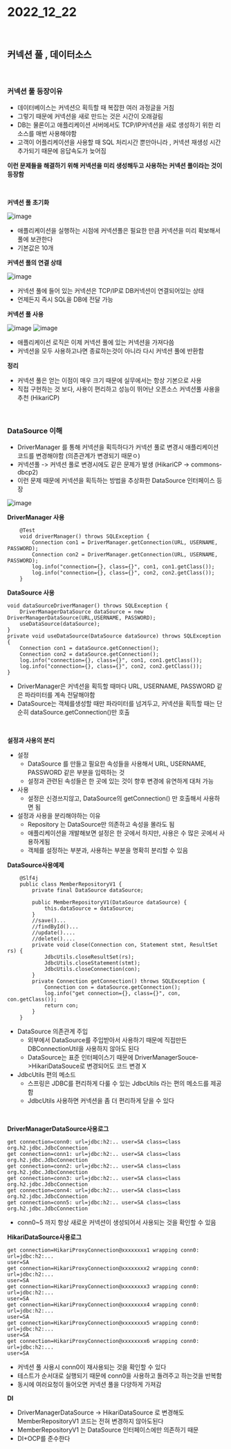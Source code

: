 # 2022_12_22

</br>

## 커넥션 풀 , 데이터소스

</br>

### <b>커넥션 풀 등장이유</b>

-   데이터베이스는 커넥션으 획득할 때 복잡한 여러 과정글을 거침
-   그렇기 때문에 커넥션을 새로 만드는 것은 시간이 오래걸림
-   DB는 물론이고 애플리케이션 서버에서도 TCP/IP커넥션을 새로 생성하기 위한 리소스를 매번 사용해야함
-   고객이 어플리케이션을 사용할 때 SQL 처리시간 뿐만아니라 , 커넥션 재생성 시간추가되기 때문에 응답속도가 늦어짐

**이런 문제들을 해결하기 위해 커넥션을 미리 생성해두고 사용하는 커넥션 풀이라는 것이 등장함**

</br>

**커넥션 풀 초기화**

![image](https://user-images.githubusercontent.com/96561194/209254467-5d8d2a6a-3eeb-4b76-a116-f97de84489b9.png)

-   애플리케이션을 실행하는 시점에 커넥션풀은 필요한 만큼 커넥션을 미리 확보해서 풀에 보관한다
-   기본값은 10개

**커넥션 풀의 연결 상태**

![image](https://user-images.githubusercontent.com/96561194/209254564-4617a8b1-629d-4e77-9ea8-ae73b9abfaa5.png)

-   커넥션 풀에 들어 있는 커넥션은 TCP/IP로 DB커넥션이 연결되어있는 상태
-   언제든지 즉시 SQL을 DB에 전달 가능

**커넥션 풀 사용**

![image](https://user-images.githubusercontent.com/96561194/209254743-b56ee7d8-eec3-45c7-9a0a-21472357fec0.png)
![image](https://user-images.githubusercontent.com/96561194/209254768-8e7a1812-8b48-417b-8d84-05cedf85e94d.png)

-   애플리케이션 로직은 이제 커넥션 풀에 있는 커넥션을 가져다씀
-   커넥션을 모두 사용하고나면 종료하는것이 아니라 다시 커넥션 풀에 반환함

**정리**

-   커넥션 풀은 얻는 이점이 매우 크기 때문에 실무에서는 항상 기본으로 사용
-   직접 구현하는 것 보다, 사용이 편리하고 성능이 뛰어난 오픈소스 커넥션풀 사용을 추천 (HikariCP)

</br>

### <b>DataSource 이해 </b>

-   DriverManager 를 통해 커넥션을 획득하다가 커넥션 풀로 변경시 애플리케이션 코드를 변경해야함 (의존관계가 변경되기 때문ㅇ)
-   커넥션풀 -> 커넥션 풀로 변경시에도 같은 문제가 발생 (HikariCP -> commons-dbcp2)
-   이런 문제 때문에 커넥션을 획득하는 방법을 추상화한 DataSource 인터페이스 등장

![image](https://user-images.githubusercontent.com/96561194/209255798-e5c69a4a-41ba-4396-b16e-3e7ca22c2fcd.png)

**DriverManager 사용**

```
    @Test
    void driverManager() throws SQLException {
        Connection con1 = DriverManager.getConnection(URL, USERNAME, PASSWORD);
        Connection con2 = DriverManager.getConnection(URL, USERNAME, PASSWORD);
        log.info("connection={}, class={}", con1, con1.getClass());
        log.info("connection={}, class={}", con2, con2.getClass());
    }

```

<b>DataSource 사용</b>

```
void dataSourceDriverManager() throws SQLException {
    DriverManagerDataSource dataSource = new DriverManagerDataSource(URL,USERNAME, PASSWORD);
    useDataSource(dataSource);
}
private void useDataSource(DataSource dataSource) throws SQLException {
    Connection con1 = dataSource.getConnection();
    Connection con2 = dataSource.getConnection();
    log.info("connection={}, class={}", con1, con1.getClass());
    log.info("connection={}, class={}", con2, con2.getClass());
}
```

-   DriverManager은 커넥션을 획득할 때마다 URL, USERNAME, PASSWORD 같은 파라미터를 계속 전달해야함
-   DataSource는 객체를생성할 때만 파라미터를 넘겨두고, 커넥션을 획득할 때는 단순히 dataSource.getConnection()만 호출

</br>

**설정과 사용의 분리**

-   설정
    -   DataSource 를 만들고 필요한 속성들을 사용해서 URL, USERNAME, PASSWORD 같은 부분을 입력하는 것
    -   설정과 관련된 속성들은 한 곳에 있는 것이 향후 변경에 유연하게 대처 가능
-   사용
    -   설정은 신경쓰지않고, DataSource의 getConnection() 만 호출해서 사용하면 됨
-   설정과 사용을 분리해야하는 이유
    -   Repository 는 DataSource만 의존하고 속성을 몰라도 됨
    -   애플리케이션을 개발해보면 설정은 한 곳에서 하지만, 사용은 수 많은 곳에서 사용하게됨
    -   객체를 설정하는 부분과, 사용하는 부분을 명확히 분리할 수 있음

**DataSource사용예제**

```
    @Slf4j
    public class MemberRepositoryV1 {
        private final DataSource dataSource;

        public MemberRepositoryV1(DataSource dataSource) {
            this.dataSource = dataSource;
        }
        //save()...
        //findById()...
        //update()....
        //delete()....
        private void close(Connection con, Statement stmt, ResultSet rs) {
            JdbcUtils.closeResultSet(rs);
            JdbcUtils.closeStatement(stmt);
            JdbcUtils.closeConnection(con);
        }
        private Connection getConnection() throws SQLException {
            Connection con = dataSource.getConnection();
            log.info("get connection={}, class={}", con, con.getClass());
            return con;
        }
    }
```

-   DataSource 의존관계 주입
    -   외부에서 DataSource를 주입받아서 사용하기 때문에 직접만든 DBConnectionUtil을 사용하지 않아도 된다
    -   DataSource는 표준 인터페이스기 때문에 DriverManagerSouce->HikariDataSouce로 변경되어도 코드 변경 X
-   JdbcUtils 편의 메소드
    -   스프링은 JDBC를 편리하게 다룰 수 있는 JdbcUtils 라는 편의 메소드를 제공함
    -   JdbcUtils 사용하면 커넥션을 좀 더 편리하게 닫을 수 있다

</br>

**DriverManagerDataSource사용로그**

```
get connection=conn0: url=jdbc:h2:.. user=SA class=class
org.h2.jdbc.JdbcConnection
get connection=conn1: url=jdbc:h2:.. user=SA class=class
org.h2.jdbc.JdbcConnection
get connection=conn2: url=jdbc:h2:.. user=SA class=class
org.h2.jdbc.JdbcConnection
get connection=conn3: url=jdbc:h2:.. user=SA class=class
org.h2.jdbc.JdbcConnection
get connection=conn4: url=jdbc:h2:.. user=SA class=class
org.h2.jdbc.JdbcConnection
get connection=conn5: url=jdbc:h2:.. user=SA class=class
org.h2.jdbc.JdbcConnection
```

-   conn0~5 까지 항상 새로운 커넥션이 생성되어서 사용되는 것을 확인할 수 있음

**HikariDataSource사용로그**

```
get connection=HikariProxyConnection@xxxxxxxx1 wrapping conn0: url=jdbc:h2:...
user=SA
get connection=HikariProxyConnection@xxxxxxxx2 wrapping conn0: url=jdbc:h2:...
user=SA
get connection=HikariProxyConnection@xxxxxxxx3 wrapping conn0: url=jdbc:h2:...
user=SA
get connection=HikariProxyConnection@xxxxxxxx4 wrapping conn0: url=jdbc:h2:...
user=SA
get connection=HikariProxyConnection@xxxxxxxx5 wrapping conn0: url=jdbc:h2:...
user=SA
get connection=HikariProxyConnection@xxxxxxxx6 wrapping conn0: url=jdbc:h2:...
user=SA
```

-   커넥션 풀 사용시 conn0이 재사용되는 것을 확인할 수 있다
-   테스트가 순서대로 실행되기 때문에 conn0을 사용하고 돌려주고 하는것을 반복함
-   동시에 여러요청이 들어오면 커넥션 풀을 다양하게 가져감

**DI**

-   DriverManagerDataSource -> HikariDataSource 로 변경해도 MemberRepositoryV1 코드는 전혀 변경하지 않아도된다
-   MemberRepositoryV1 는 DataSource 인터페이스에만 의존하기 때문
-   DI+OCP를 준수한다
